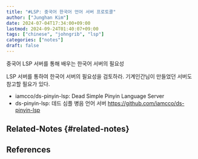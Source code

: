 ```yaml
---
title: "#LSP: 중국어 한국어 언어 서버 프로토콜"
author: ["Junghan Kim"]
date: 2024-07-04T17:34:00+09:00
lastmod: 2024-09-24T01:40:07+09:00
tags: ["chinese", "johngrib", "lsp"]
categories: ["notes"]
draft: false
---
```


중국어 LSP 서버를 통해 배우는 한국어 서버의 필요성

LSP 서버를 통하여 한국어 서버의 필요성을 검토하라. 기계인간님이 만들었던 서버도 참고할 필요가 있다.

-   iamcco/ds-pinyin-lsp: Dead Simple Pinyin Language Server
-   ds-pinyin-lsp: 데드 심플 병음 언어 서버 <https://github.com/iamcco/ds-pinyin-lsp>


## Related-Notes {#related-notes}

## References

<style>.csl-entry{text-indent: -1.5em; margin-left: 1.5em;}</style><div class="csl-bib-body">
</div>
